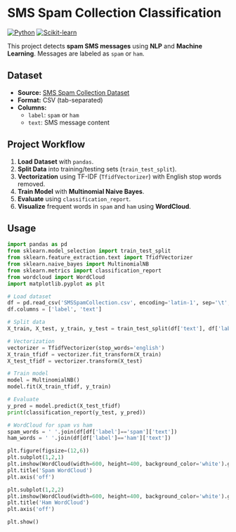 # SMS Spam Collection Classification

[![Python](https://img.shields.io/badge/Python-3.x-blue)](https://www.python.org/) 
[![Scikit-learn](https://img.shields.io/badge/Scikit--learn-0.24-orange)](https://scikit-learn.org/)

This project detects **spam SMS messages** using **NLP** and **Machine Learning**. Messages are labeled as `spam` or `ham`.

## Dataset

- **Source:** [SMS Spam Collection Dataset](https://archive.ics.uci.edu/dataset/228/sms+spam+collection)  
- **Format:** CSV (tab-separated)  
- **Columns:**
  - `label`: `spam` or `ham`
  - `text`: SMS message content

## Project Workflow

1. **Load Dataset** with `pandas`.
2. **Split Data** into training/testing sets (`train_test_split`).
3. **Vectorization** using TF-IDF (`TfidfVectorizer`) with English stop words removed.
4. **Train Model** with **Multinomial Naive Bayes**.
5. **Evaluate** using `classification_report`.
6. **Visualize** frequent words in `spam` and `ham` using **WordCloud**.

## Usage

```python
import pandas as pd
from sklearn.model_selection import train_test_split
from sklearn.feature_extraction.text import TfidfVectorizer
from sklearn.naive_bayes import MultinomialNB
from sklearn.metrics import classification_report
from wordcloud import WordCloud
import matplotlib.pyplot as plt

# Load dataset
df = pd.read_csv('SMSSpamCollection.csv', encoding='latin-1', sep='\t', header=None)
df.columns = ['label', 'text']

# Split data
X_train, X_test, y_train, y_test = train_test_split(df['text'], df['label'], test_size=0.2, random_state=42)

# Vectorization
vectorizer = TfidfVectorizer(stop_words='english')
X_train_tfidf = vectorizer.fit_transform(X_train)
X_test_tfidf = vectorizer.transform(X_test)

# Train model
model = MultinomialNB()
model.fit(X_train_tfidf, y_train)

# Evaluate
y_pred = model.predict(X_test_tfidf)
print(classification_report(y_test, y_pred))

# WordCloud for spam vs ham
spam_words = ' '.join(df[df['label']=='spam']['text'])
ham_words = ' '.join(df[df['label']=='ham']['text'])

plt.figure(figsize=(12,6))
plt.subplot(1,2,1)
plt.imshow(WordCloud(width=600, height=400, background_color='white').generate(spam_words))
plt.title('Spam WordCloud')
plt.axis('off')

plt.subplot(1,2,2)
plt.imshow(WordCloud(width=600, height=400, background_color='white').generate(ham_words))
plt.title('Ham WordCloud')
plt.axis('off')

plt.show()
